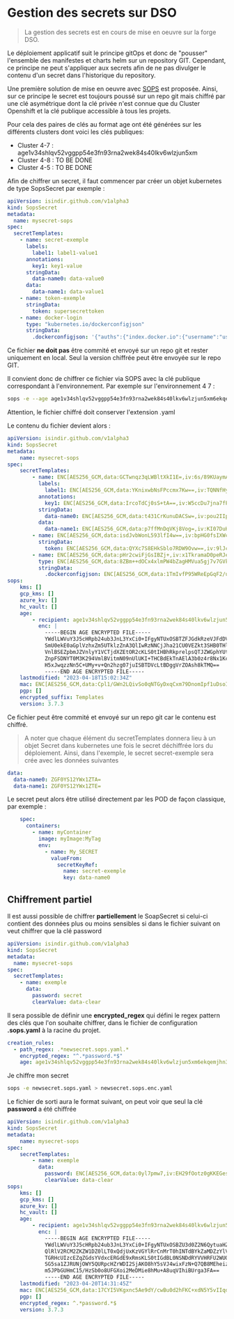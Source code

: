 # Gestion des secrets sur DSO

> La gestion des secrets est en cours de mise en oeuvre sur la forge DSO.

Le déploiement applicatif suit le principe gitOps et donc de "pousser" l'ensemble des manifestes et charts helm sur un repository GIT. Cependant, ce principe ne peut s'appliquer aux secrets afin de ne pas divulger le contenu d'un secret dans l'historique du repository.

Une première solution de mise en oeuvre avec [SOPS](https://github.com/mozilla/sops) est proposée. Ainsi, sur ce principe le secret est toujours poussé sur un repo git mais chiffré par une clé asymétrique dont la clé privée n'est connue que du Cluster Openshift et la clé publique accessible à tous les projets.

Pour cela des paires de clés au format age ont été générées sur les différents clusters dont voici les clés publiques:
 * Cluster 4-7 : age1v34shlqv52vggpp54e3fn93rna2wek84s40lkv6wlzjun5xm
 * Cluster 4-8 : TO BE DONE
 * Cluster 4-5 : TO BE DONE

Afin de chiffrer un secret, il faut commencer par créer un objet kubernetes de type SopsSecret par exemple :
```yaml
apiVersion: isindir.github.com/v1alpha3
kind: SopsSecret
metadata:
  name: mysecret-sops
spec:
  secretTemplates:
    - name: secret-exemple
      labels:
        label1: label1-value1
      annotations:
        key1: key1-value
      stringData:
        data-name0: data-value0
      data:
        data-name1: data-value1
    - name: token-exemple
      stringData:
        token: supersecrettoken
    - name: docker-login
      type: "kubernetes.io/dockerconfigjson"
      stringData:
        .dockerconfigjson: '{"auths":{"index.docker.io":{"username":"user","password":"pass","email":"toto@example.com","auth":"dXNlcjpwYXNz"}}}'
```

Ce fichier **ne doit pas** être commité et envoyé sur un repo git et rester uniquement en local. Seul la version chiffrée peut être envoyée sur le repo GIT.

Il convient donc de chiffrer ce fichier via SOPS avec la clé publique correspondant à l'environnement. Par exemple sur l'environnement 4 7 :

```bash
sops -e --age age1v34shlqv52vggpp54e3fn93rna2wek84s40lkv6wlzjun5xm6ekqemjhn3 --encrypted-suffix Templates secret.sops.yaml > secret.sops.enc.yaml
```

Attention, le fichier chiffré doit conserver l'extension .yaml

Le contenu du fichier devient alors :

```yaml
apiVersion: isindir.github.com/v1alpha3
kind: SopsSecret
metadata:
    name: mysecret-sops
spec:
    secretTemplates:
        - name: ENC[AES256_GCM,data:GCTwnqz3qLWBltXkI1E=,iv:6s/89KUaymATUyyiavb1JQdndbvBY5XrBwdqg7Zp7nM=,tag:LcEyQU0/UvYWt7YCyGiFpw==,type:str]
          labels:
            label1: ENC[AES256_GCM,data:YKnixwbNsFPccmx7Kw==,iv:TQNNfHyvcJaXTnuNAi7iq/HHGpjtIN3SInxds1aWJpM=,tag:LCHNCjIQ8lrKRzlHIflYRA==,type:str]
          annotations:
            key1: ENC[AES256_GCM,data:IrcoTdCj0sS+tA==,iv:W5ccDu7jna7fP/ZfQ6cYaQX/uqU9PjKJ83PgJpHR9b0=,tag:4UDYI4WHXgipY8wXZu/NhA==,type:str]
          stringData:
            data-name0: ENC[AES256_GCM,data:t431CrKunuDACSw=,iv:pou2IIpBl6LeKloCC1yGzHA8Vkt/0Jo0nu8M4e+8XW0=,tag:kkuw1HXkSCS9f5K73MBEgw==,type:str]
          data:
            data-name1: ENC[AES256_GCM,data:p7ffMnDqVKj8Vog=,iv:KI07DuHBarC4du/sqrLus4o9s7o5knu/wu3W8ssO4e8=,tag:TgKXwVJJGEI9H5jWM5Ca4A==,type:str]
        - name: ENC[AES256_GCM,data:isdJvbWonL593lfI4w==,iv:bpHG0fsIXWcmJ3fCDebKXeFGWNrHfHRWTQ86e+Dgruw=,tag:HmgDZLLssR+roPBSsSrizw==,type:str]
          stringData:
            token: ENC[AES256_GCM,data:QYXc7S8EHkSblo7RDW9Ovw==,iv:9lJcVQ5EJR+LYVFX/0OUJ+uZqQx0kiL2Kze8OJ3fu0M=,tag:QDpVKlSS1jj+OnWzpfCW2Q==,type:str]
        - name: ENC[AES256_GCM,data:pHr2cwiFjGsIBZj+,iv:x1TkramaD0peRJe95n+r+ye5IWeeE630C0LwbVWJ154=,tag:7TiqbtURY7fn+9r2V7PlDA==,type:str]
          type: ENC[AES256_GCM,data:8ZBm++dOCx4xlmPW4bZagHMVua5gj7v7GVkEtBRX,iv:Y8HYgfO8Ae9SY3WYF/BYhKY9n6KESwQEHMNUPZfQd9o=,tag:LqlUy6FLcYAtYEa8qtx5NQ==,type:str]
          stringData:
            .dockerconfigjson: ENC[AES256_GCM,data:1TmIvfP95WReEpGqF2/ukxkvyFVdYbO3gda+oAtNZqwRZw749qvU8koYsi012s1/yhutll5v3ldqUYtr4sNuVS7TFVy2/qZ+ryiBaI8qUxt+kOx85eyfp36pJolwQtdQPNanRTLLkV4mf1JzSYOG6WAokkQ=,iv:X1jzTyp+CzTIowxH6gl2cIInk892cuO9/5JUkuCJdqI=,tag:DbtJe3pRo8TMrBO/gt4BDw==,type:str]
sops:
    kms: []
    gcp_kms: []
    azure_kv: []
    hc_vault: []
    age:
        - recipient: age1v34shlqv52vggpp54e3fn93rna2wek84s40lkv6wlzjun5xm6ekqemjhn3
          enc: |
            -----BEGIN AGE ENCRYPTED FILE-----
            YWdlLWVuY3J5cHRpb24ub3JnL3YxCi0+IFgyNTUxOSBTZFJGdkRzeVJFdDVUVjVS
            SmU0ekE0aGplVzhxZm5UTklzZnA3QlIwRzNNCjJha21CU0VEZkt3SHB0THlVZ1ZM
            VnlBSEZpbmJZVnlyY1VCTjdXZEtOR2cKLS0tIHBhRkprelpsQTJZWGphYUtRSlhJ
            ZnpFSDNYT0M3K294VmlBVitmN09nUlUKI+THCBdEkTnAElA3b0z4r8Nx1KcW7gks
            H5xJwqzzNn5C+UMy+v+Qn2hzg07juISBTDVcLtBDggVrZOAsh8kTMQ==
            -----END AGE ENCRYPTED FILE-----
    lastmodified: "2023-04-18T15:02:34Z"
    mac: ENC[AES256_GCM,data:Cpl1/GWn2LQivSo0qNTGyDxqCxm79DnomIpf1uDsoIuA5qqsluCUja0RLkEOm/fUD+UKzL8Muaqjo8+fbuKOvr4nfqaeARACPz377tdPEH55DHyg8Czv00OsxdHZ8C9BGeeSZr3YHDqQEKqQpK1zs7rBz/2adqD1SXrOFu+aiuQ=,iv:w+4DAXVAvD7IvDCBMTF+NfMRctp0dEWl+QsRJPsrd70=,tag:fWa0Sz3TlCQ2lIkVe6zE4Q==,type:str]
    pgp: []
    encrypted_suffix: Templates
    version: 3.7.3
```

Ce fichier peut être commité et envoyé sur un repo git car le contenu est chiffré.

> A noter que chaque élément du secretTemplates donnera lieu à un objet Secret dans kubernetes une fois le secret déchiffrée lors du déploiement. 
Ainsi, dans l'exemple, le secret secret-exemple sera crée avec les données suivantes
```yaml
data:
  data-name0: ZGF0YS12YWx1ZTA=
  data-name1: ZGF0YS12YWx1ZTE=
```
Le secret peut alors être utilisé directement par les POD de façon classique, par exemple :

```yaml
    spec:
      containers:
        - name: myContainer
          image: myImage:MyTag
          env:
            - name: My_SECRET
              valueFrom:
                secretKeyRef:
                  name: secret-exemple
                  key: data-name0
```

## Chiffrement partiel

Il est aussi possible de chiffrer **partiellement** le SoapSecret si celui-ci contient des données plus ou moins sensibles si dans le fichier suivant on veut chiffrer que la clé password

```yaml
apiVersion: isindir.github.com/v1alpha3
kind: SopsSecret
metadata:
  name: mysecret-sops
spec:
  secretTemplates:
    - name: exemple
      data:
        password: secret
        clearValue: data-clear
```

Il sera possible de définir une **encrypted_regex** qui défini le regex pattern des clés que l'on souhaite chiffrer, dans le fichier de configuration **.sops.yaml** à la racine du projet.

```yaml
creation_rules:
  - path_regex: .*newsecret.sops.yaml.*
    encrypted_regex: "^.*password.*$"
    age: age1v34shlqv52vggpp54e3fn93rna2wek84s40lkv6wlzjun5xm6ekqemjhn3
```

Je chiffre mon secret

```bash
sops -e newsecret.sops.yaml > newsecret.sops.enc.yaml
```

Le fichier de sorti aura le format suivant, on peut voir que seul la clé **password** a été chiffrée

```yaml
apiVersion: isindir.github.com/v1alpha3
kind: SopsSecret
metadata:
    name: mysecret-sops
spec:
    secretTemplates:
        - name: exemple
          data:
            password: ENC[AES256_GCM,data:0yl7pmw7,iv:EH29fOotz0gKKEGesOO2v7fwM8FPtBgpBpZQllnP9K0=,tag:GQVbRh6rhYCdquk2wOInzw==,type:str]
            clearValue: data-clear
sops:
    kms: []
    gcp_kms: []
    azure_kv: []
    hc_vault: []
    age:
        - recipient: age1v34shlqv52vggpp54e3fn93rna2wek84s40lkv6wlzjun5xm6ekqemjhn3
          enc: |
            -----BEGIN AGE ENCRYPTED FILE-----
            YWdlLWVuY3J5cHRpb24ub3JnL3YxCi0+IFgyNTUxOSBZU3d0Z2N6QytuaHZWTXBm
            QlRlV2RCM2ZKZW1DZ0lLT0xQdjUxKzVGYlRrCnMrT0hINTdBYkZaMDZzYlVHci9w
            TGRHcUIzcEZqZGdsYVdxcERGdE9xRmsKLS0tIGdBL0NSNDdRYVVHRFU2WUQxS1Fw
            SG5sa1ZJRUNjOWY5QURpcHZrWDI2SjAKO8hY5sVJ4wixFzN+Q7QB8MEheizsmKrB
            m5JPbGUHmC15/HzSb0o8UFGXoi2MeDMie8hMu+A8uqVIhiBUrga3FA==
            -----END AGE ENCRYPTED FILE-----
    lastmodified: "2023-04-20T14:31:45Z"
    mac: ENC[AES256_GCM,data:17CYI5VKgxnc5Ae9dY/cwBu0d2hFKC+xdN5Y5vIIqdvXF6IOQKPQRwdNSXaLIjFWo9Xk+NP0nzAFbqyrIAR7hgGg5uWE0dAaWQw6NKgWvDIBWPU/Et2JuuBlbmny3cO//geij3XiODDAXxUg19XIDol0+f1Q5IPgPrtghKs6YC4=,iv:4YnMWSD23xRwNIiiAXMTM44ORq03J5dBNKkn9yE7bXw=,tag:Q+3SfVPTJjp777qlOwEEBg==,type:str]
    pgp: []
    encrypted_regex: ^.*password.*$
    version: 3.7.3
```